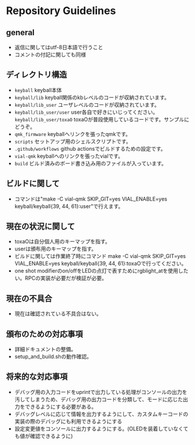 # Repository Guidelines

## general
- 返信に関してはutf-8日本語で行うこと
- コメントの付記に関しても同様

## ディレクトリ構造
- `keyball` keyball本体
- `keyball/lib` keyball関係のkbレベルのコードが収納されています。
- `keyball/lib_user` ユーザレベルのコードが収納されています。
- `keyball/lib_user/user` user各自で好きにいじってください。
  `keyball/lib_user/toxaO` toxaOが普段使用しているコードです。サンプルにどうぞ。
- `qmk_firmware` keyballへリンクを張ったqmkです。
- `scripts` セットアップ用のシェルスクリプトです。
- `.github/workflows` github actionsでビルドするための設定です。
- `vial-qmk` keyballへのリンクを張ったvialです。
- `build` ビルド済みのボード書き込み用のファイルが入っています。

## ビルドに関して
- コマンドは"make -C vial-qmk SKIP_GIT=yes VIAL_ENABLE=yes keyball/keyball{39, 44, 61}:user"で行えます。

## 現在の状況に関して
- toxaOは自分個人用のキーマップを指す。
- userは頒布用のキーマップを指す。
- ビルドに関しては作業終了時にコマンド make -C vial-qmk SKIP_GIT=yes VIAL_ENABLE=yes keyball/keyball{39, 44, 61}:toxaOで行ってください。
- one shot modifierのon/offをLEDの点灯で表すためにrgblight_atを使用したい。RPCの実装が必要だが検証が必要。

## 現在の不具合
- 現在は確認されている不具合はない。

## 頒布のための対応事項
- 詳細ドキュメントの整備。
- setup_and_build.shの動作確認。

## 将来的な対応事項
- デバッグ用の入力コードをuprintで出力している処理がコンソールの出力を汚してしまうため、デバッグ用の出力コードを分類して、モードに応じた出力をできるようにする必要がある。
- デバッグレベルに応じて情報を出力するようにして、カスタムキーコードの実装の際のデバッグにも利用できるようにする
- 設定変更値をコンソールに出力するようにする。(OLEDを装着していなくても値が確認できるように)
